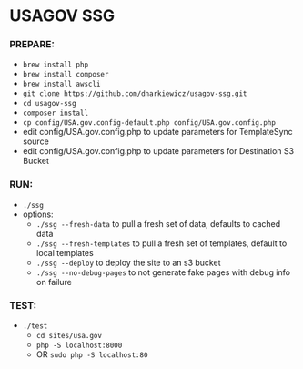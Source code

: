 # USAGOV SSG


### PREPARE:
* `brew install php`
* `brew install composer`
* `brew install awscli`
* `git clone https://github.com/dnarkiewicz/usagov-ssg.git`
* `cd usagov-ssg`
* `composer install`
* `cp config/USA.gov.config-default.php config/USA.gov.config.php`
* edit config/USA.gov.config.php to update parameters for TemplateSync source
* edit config/USA.gov.config.php to update parameters for Destination S3 Bucket

### RUN:
* `./ssg`
* options:
  * `./ssg --fresh-data` to pull a fresh set of data, defaults to cached data
  * `./ssg --fresh-templates` to pull a fresh set of templates, default to local templates
  * `./ssg --deploy` to deploy the site to an s3 bucket
  * `./ssg --no-debug-pages` to not generate fake pages with debug info on failure

### TEST:
* `./test`
  * `cd sites/usa.gov`
  * `php -S localhost:8000`
  * OR `sudo php -S localhost:80`

 
